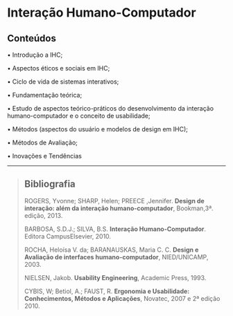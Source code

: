 # Interação Humano-Computador

## Conteúdos

• Introdução a IHC;

• Aspectos éticos e sociais em IHC;

• Ciclo de vida de sistemas interativos;

• Fundamentação teórica;

• Estudo de aspectos teórico-práticos do desenvolvimento da interação humano-computador e o conceito de usabilidade;

• Métodos (aspectos do usuário e modelos de design em IHC);

• Métodos de Avaliação;

• Inovações e Tendências

---

>## Bibliografia
>
>ROGERS, Yvonne; SHARP, Helen; PREECE ,Jennifer. **Design de interação: além da interação humano-computador**, Bookman,3ª. edição, 2013. 
>
>BARBOSA, S.D.J.; SILVA, B.S. **Interação Humano-Computador**. Editora CampusElsevier, 2010.
>
>ROCHA, Heloísa V. da; BARANAUSKAS, Maria C. C. **Design e Avaliação de interfaces humano-computador**, NIED/UNICAMP, 2003.
>
>NIELSEN, Jakob. **Usability Engineering**, Academic Press, 1993.
>
>CYBIS, W; Betiol, A.; FAUST, R. **Ergonomia e Usabilidade: Conhecimentos, Métodos e Aplicações**, Novatec, 2007 e 2ª edição 2010.
>